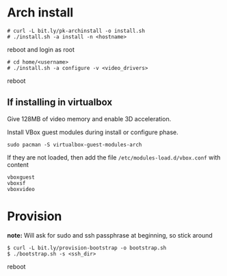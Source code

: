 # Arch install

    # curl -L bit.ly/pk-archinstall -o install.sh
    # ./install.sh -a install -n <hostname>

reboot and login as root

    # cd home/<username>
    # ./install.sh -a configure -v <video_drivers>

reboot

## If installing in virtualbox

Give 128MB of video memory and enable 3D acceleration.

Install VBox guest modules during install or configure phase.

    sudo pacman -S virtualbox-guest-modules-arch

If they are not loaded, then add the file `/etc/modules-load.d/vbox.conf` with
content

    vboxguest
    vboxsf
    vboxvideo

# Provision

**note:** Will ask for sudo and ssh passphrase at beginning, so stick around

    $ curl -L bit.ly/provision-bootstrap -o bootstrap.sh
    $ ./bootstrap.sh -s <ssh_dir>

reboot

